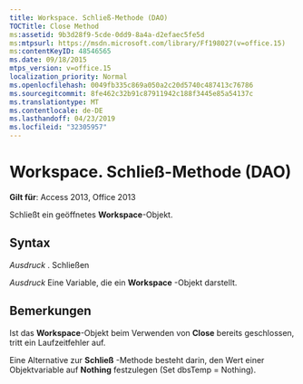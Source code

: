 ```yaml
---
title: Workspace. Schließ-Methode (DAO)
TOCTitle: Close Method
ms:assetid: 9b3d28f9-5cde-0dd9-8a4a-d2efaec5fe5d
ms:mtpsurl: https://msdn.microsoft.com/library/Ff198027(v=office.15)
ms:contentKeyID: 48546565
ms.date: 09/18/2015
mtps_version: v=office.15
localization_priority: Normal
ms.openlocfilehash: 0049fb335c869a050a2c20d5740c487413c76786
ms.sourcegitcommit: 8fe462c32b91c87911942c188f3445e85a54137c
ms.translationtype: MT
ms.contentlocale: de-DE
ms.lasthandoff: 04/23/2019
ms.locfileid: "32305957"
---
```

# <a name="workspaceclose-method-dao"></a>Workspace. Schließ-Methode (DAO)


**Gilt für**: Access 2013, Office 2013

Schließt ein geöffnetes **Workspace**-Objekt.

## <a name="syntax"></a>Syntax

*Ausdruck* . Schließen

*Ausdruck* Eine Variable, die ein **Workspace** -Objekt darstellt.

## <a name="remarks"></a>Bemerkungen

Ist das **Workspace**-Objekt beim Verwenden von **Close** bereits geschlossen, tritt ein Laufzeitfehler auf.

Eine Alternative zur **Schließ** -Methode besteht darin, den Wert einer Objektvariable auf **Nothing** festzulegen (Set dbsTemp = Nothing).

